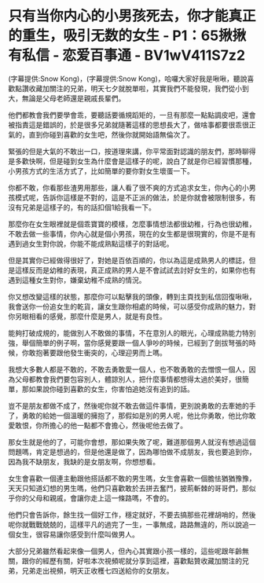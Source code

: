 # 只有当你内心的小男孩死去，你才能真正的重生，吸引无数的女生 - P1：65揪揪有私信 - 恋爱百事通 - BV1wV411S7z2

(字幕提供:Snow Kong)，(字幕提供:Snow Kong)，哈囉大家好我是啾啾，聽說喜歡點讚收藏加關注的兄弟，明天七夕就脫單啦，其實我們不能發現，我們從小到大，無論是父母老師還是親戚長輩們。

他們都教會我們要學會乖，要聽話要循規蹈矩的，一旦有那麼一點點調皮吧，還會被指責這是錯誤的，於是很多兄弟就隨著這樣的思想長大了，做啥事都要很乖很正氣的，直到你碰到喜歡的女生吧，然後你就開始語無倫次了。

緊張的但是大氣的不敢出一口，按道理來講，你平常面對認識的朋友們，那時聊得是多歡快啊，但是碰到女生為什麼會是這樣子的呢，說白了就是你已經習慣那種，小男孩方式的生活方式了，比如簡單的要你對女生壞蛋一下。

你都不敢，你看那些渣男用那些，讓人看了很不爽的方式追求女生，你內心的小男孩模式呢，告訴你這樣是不對的，這是不正派的做法，於是你就會被限制很多，有沒有兄弟是這樣子的，有的話扣個1給我看一下。

那麼你在女生眼裡就是個乖寶寶的模樣，怎麼事情想法都很幼稚，行為也很幼稚，不敢去做一些事情，你內心就是個小男孩，現在的女生都是很現實的，你是不是有遇到過女生對你說，你能不能成熟點這樣子的對話呢。

但是其實你已經做得很好了，對她是百依百順的，你以為這是成熟男人的標誌，但是這樣反而是幼稚的表現，真正成熟的男人是不會試試去討好女生的，如果你也有遇到這種女生對你，嫌棄幼稚不成熟的情況。

你又想改變這樣的狀態，那麼你可以點擊我的頭像，轉到主頁找到私信回復啾啾，我會送你一份追女生的乾貨，讓女生跟你相處的時候，可以感受你成熟的魅力，對你另眼相看的感覺，那麼什麼是男人，就是有良性。

能夠打破成規的，能做別人不敢做的事情，不在意別人的眼光，心理成熟能力特別強，舉個簡單的例子啊，當你感覺要跟一個人爭吵的時候，已經到了劍拔弩張的時候，你敢抱著要跟他發生衝突的，心理迎男而上嗎。

我想大多數人都是不敢的，不敢去勇敢愛一個人，也不敢勇敢的去憎恨一個人，因為父母都教會我們要包容別人，體諒別人，把什麼事情都想得太過於美好，很簡單，那如果說你碰到喜歡的女生，你害怕追她沒有追到的話。

豈不是朋友都做不成了，然後呢你就不敢去做這件事情，更別說勇敢的去牽她的手了，勇敢的給她一個溫暖的擁抱了，那假如是別的男人呢，他比你勇敢，他比你敢愛敢恨，你所擔心的他一點都不會擔心，然後呢他去做了。

那女生就是他的了，可能你會想，那如果失敗了呢，難道那個男人就沒有想過這個問題嗎，肯定是想過的，但是他還是做了，因為哪怕做不成朋友，我也要追到你，因為我不缺朋友，我缺的是女朋友啊，你想想看。

女生會喜歡一個連主動跟他搭話都不敢的男生嗎，女生會喜歡一個膽怯猶猶豫豫，天天只知道幻想的男生嗎，他們只喜歡敢於去拼去奮鬥，披荊斬棘的哥哥們，那似乎你的父母和親戚，會讓你走上這一條路嗎，不會的。

他們只會告訴你，餘生找一個好工作，穩定就好，不要去搞那些花裡胡哨的，然後呢你就戰戰兢兢的，這樣平凡的過完了一生，一事無成，路路無違的，所以說追一個女生，很容易讓你感受到什麼叫做男人。

大部分兄弟雖然看起來像一個男人，但內心其實跟小孩一樣的，這些呢跟年齡無關，跟你的經歷有關，好啦本次視頻呢就分享到這裡，喜歡點贊收藏加關注的兄弟，兄弟走出視頻，明天正收穫七四送給你的女朋友。

